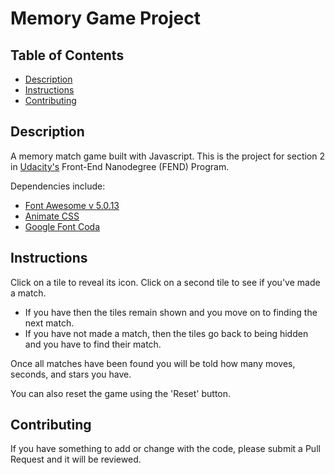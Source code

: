 # Memory Game Project

## Table of Contents

* [Description](#description)
* [Instructions](#instructions)
* [Contributing](#contributing)

## Description

A memory match game built with Javascript.  This is the project for section 2 in [Udacity's](https://www.udacity.com/) Front-End Nanodegree (FEND) Program.

Dependencies include:
  * [Font Awesome v 5.0.13](https://fontawesome.com/)
  * [Animate CSS](https://daneden.github.io/animate.css/)
  * [Google Font Coda](https://fonts.google.com/specimen/Coda)

## Instructions

Click on a tile to reveal its icon.  Click on a second tile to see if you've made a match.  
  * If you have then the tiles remain shown and you move on to finding the next match.
  * If you have not made a match, then the tiles go back to being hidden and you have to find their match.

Once all matches have been found you will be told how many moves, seconds, and stars you have.

You can also reset the game using the 'Reset' button.

## Contributing

If you have something to add or change with the code, please submit a Pull Request and it will be reviewed.
